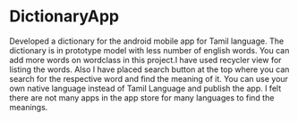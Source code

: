 # DictionaryApp
Developed a dictionary for the android mobile app for Tamil language. The dictionary is in prototype model with less number of english words. You can add more words on wordclass in this  project.I have used recycler view for listing the words.  Also I have placed search button at the top where you can search for the respective word and find the meaning of it. You can use your own native language instead of Tamil Language and publish the app. I felt there are not many apps in the app store for many languages to find the meanings.
